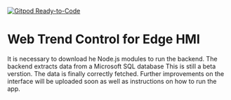 [![Gitpod Ready-to-Code](https://img.shields.io/badge/Gitpod-Ready--to--Code-blue?logo=gitpod)](https://gitpod.io/#https://github.com/Robertron90/ProjectThirdYear) 

# Web Trend Control for Edge HMI
It is necessary to download he Node.js modules to run the backend. The backend extracts data from a Microsoft SQL database This is still a beta verstion. The data is finally correctly fetched. Further improvements on the interface will be uploaded soon as well as instructions on how to run the app.

